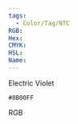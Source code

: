 ```yaml
---
tags:
  - Color/Tag/NTC
RGB:
Hex:
CMYK:
HSL:
Name:
---
```

Electric Violet
```palette
#8B00FF
```
RGB
